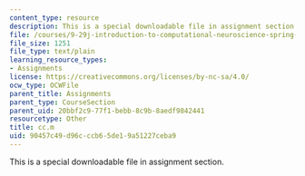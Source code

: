 ```yaml
---
content_type: resource
description: This is a special downloadable file in assignment section.
file: /courses/9-29j-introduction-to-computational-neuroscience-spring-2004/90457c49d96cccb65de19a51227ceba9_cc.m
file_size: 1251
file_type: text/plain
learning_resource_types:
- Assignments
license: https://creativecommons.org/licenses/by-nc-sa/4.0/
ocw_type: OCWFile
parent_title: Assignments
parent_type: CourseSection
parent_uid: 20bbf2c9-77f1-bebb-8c9b-8aedf9842441
resourcetype: Other
title: cc.m
uid: 90457c49-d96c-ccb6-5de1-9a51227ceba9
---
```

This is a special downloadable file in assignment section.